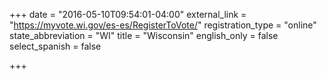+++
date = "2016-05-10T09:54:01-04:00"
external_link = "https://myvote.wi.gov/es-es/RegisterToVote/"
registration_type = "online"
state_abbreviation = "WI"
title = "Wisconsin"
english_only = false
select_spanish = false 

+++

